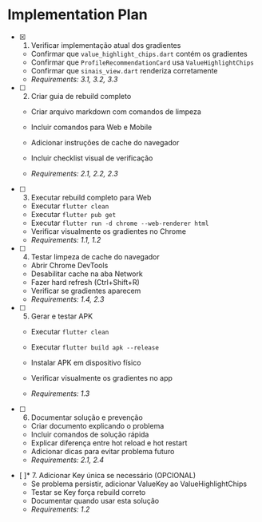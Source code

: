 # Implementation Plan

- [x] 1. Verificar implementação atual dos gradientes


  - Confirmar que `value_highlight_chips.dart` contém os gradientes
  - Confirmar que `ProfileRecommendationCard` usa `ValueHighlightChips`
  - Confirmar que `sinais_view.dart` renderiza corretamente
  - _Requirements: 3.1, 3.2, 3.3_



- [ ] 2. Criar guia de rebuild completo
  - Criar arquivo markdown com comandos de limpeza
  - Incluir comandos para Web e Mobile
  - Adicionar instruções de cache do navegador


  - Incluir checklist visual de verificação
  - _Requirements: 2.1, 2.2, 2.3_

- [ ] 3. Executar rebuild completo para Web
  - Executar `flutter clean`
  - Executar `flutter pub get`
  - Executar `flutter run -d chrome --web-renderer html`
  - Verificar visualmente os gradientes no Chrome
  - _Requirements: 1.1, 1.2_

- [ ] 4. Testar limpeza de cache do navegador
  - Abrir Chrome DevTools
  - Desabilitar cache na aba Network
  - Fazer hard refresh (Ctrl+Shift+R)
  - Verificar se gradientes aparecem
  - _Requirements: 1.4, 2.3_

- [ ] 5. Gerar e testar APK
  - Executar `flutter clean`
  - Executar `flutter build apk --release`
  - Instalar APK em dispositivo físico


  - Verificar visualmente os gradientes no app
  - _Requirements: 1.3_

- [ ] 6. Documentar solução e prevenção
  - Criar documento explicando o problema
  - Incluir comandos de solução rápida
  - Explicar diferença entre hot reload e hot restart
  - Adicionar dicas para evitar problema futuro
  - _Requirements: 2.1, 2.4_

- [ ]* 7. Adicionar Key única se necessário (OPCIONAL)
  - Se problema persistir, adicionar ValueKey ao ValueHighlightChips
  - Testar se Key força rebuild correto
  - Documentar quando usar esta solução
  - _Requirements: 1.2_

